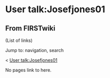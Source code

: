 # User talk:Josefjones01

## From FIRSTwiki

(List of links)

Jump to: navigation, search

< [User talk:Josefjones01](/index.php?title=User_talk:Josefjones01&redirect=no "User
talk:Josefjones01")

No pages link to here.
